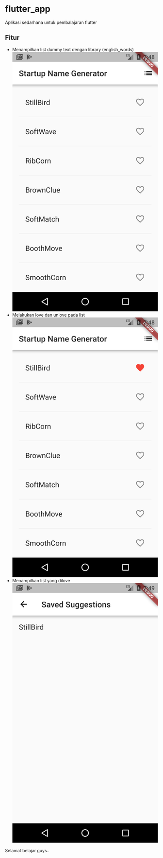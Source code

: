 # flutter_app

Aplikasi sedarhana untuk pembalajaran flutter

## Fitur

- Menampilkan list dummy text dengan library (english_words)
![ScreenShot](https://raw.githubusercontent.com/anggit97/Flutter-In-Action/master/Screenshot_1538830132.png)
- Melakukan love dan unlove pada list
![ScreenShot](https://raw.githubusercontent.com/anggit97/Flutter-In-Action/master/Screenshot_1538830136.png)
- Menampilkan list yang dilove
![ScreenShot](https://raw.githubusercontent.com/anggit97/Flutter-In-Action/master/Screenshot_1538830139.png)


Selamat belajar guys..
